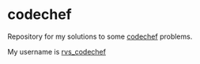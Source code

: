 <!--
SPDX-FileCopyrightText: 2022 Google Inc
SPDX-FileCopyrightText: 2022 Vladimir Rusinov <vrusinov@google.com>

SPDX-License-Identifier: Apache-2.0
-->

# codechef

Repository for my solutions to some [codechef](https://www.codechef.com/) problems.

My username is [rvs_codechef](https://www.codechef.com/users/rvs_codechef)
